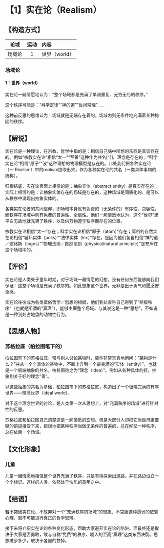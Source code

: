# 【1】实在论（Realism）

## 【构造方式】

|  论域  | 运动 | 内容          |
| :----: | :--: | :------------ |
| 场域论 |  1   | 世界（world） |

### 场域论

#### 1：世界（world）

实在论一厢情愿地认为：“整个场域都是充满了单调重复、无穷无尽的秩序。”

这个秩序可能是：“科学定律”“神的道”“世间常理”……

这种前反思的思维认为：场域就是无端存在着的，场域内则无条件地充满着某种稳固的秩序。

## 【解说】

实在论是一种理论，在宗教、哲学中指的是：相信自己脑中所想的东西是真实存在的。例如“宗教实在论”相信“太一”“至善”这种作为共名[^1]、理念是存在的；“科学实在论”相信“原子”“波”这种理想的物理模型是存在的。此处我们把各种实在论（～ Realism）中的*realism*提取出来，作为各种实在论的共名（一类具体事物的统称）。

归根结底，实在论表面上相信的是：抽象实体（abstract entity）是真实存在的；实际上相信的是：让抽象实体存在的场域是存在的，这种场域是同质化的、是可以从秩序中涌现出抽象实体的。

各类实在论者的共同信仰，即场域本身就有免费的（无条件的）有序性、包容性，而秩序在场域中则有免费的普遍性、全局性。他们一厢情愿地认为，这个“世界”里平白无故地就充满了秩序，以及供万物遵守秩序而存在的位置。

宗教实在论相信“太一”存在；科学实在论相信“原子（atom）”存在；庸俗的自然实在论相信“城邦实体（polis）”“法律实体（lex）”存在。是因为他们各自相信“神的道／逻格斯（logos）”“物理法则／自然法则（physical/natural principle）”是充斥在这个场域中的。

## 【评价】

实在论是人类处于童年时期，对于场域一厢情愿的幻想。没有任何东西能够向我们保证：这整个场域是充满了秩序的。如此想象这个世界，无非是出于勇气和匮乏安全感。

实在论往往成为各类庸俗哲学／思想的根据，他们到处宣称自己得到了“终极秩序”（也就是所谓的“真理”），能够主宰整个场域。与其说这是一种“思想”，不如说是一种到处占地盘的动物性行为。

## 【思想人物】

### 苏格拉底（柏拉图笔下的）

柏拉图笔下的苏格拉底，常与别人讨论某物时，装作非常天真地询问：“某物是什么？”并从一个个具体的某物中，不断上升到一个最完满的“实体（entity）”，也就是一个极端抽象的共名，柏拉图称之为“理念（idea）”。例如从各种具体的好，抽象到关于好的理念“善”。

以这些抽象的共名为基础，柏拉图笔下的苏格拉底，构造出了一个极端完满的有序世界——理念世界（ideal world）。

对于这个理念世界的讨论，是人类第一次从思想上，对“充满秩序的场域”进行针对性的反思。

苏格拉底和柏拉图自己清楚这是一厢情愿的玄想。但是大部分人却把它当做毋庸置疑的前提接受下来，错误地把某种秩序当做无条件的普遍的，总在仰仗一种秩序，总在依赖一个场域。

## 【文化形象】

### 儿童

儿童一厢情愿地相信整个世界充满了秩序，只是有待探索出道路，并在路边设立一个个标记。这样的人类，依然处于快乐的童年之中。

## 【结语】

若不突破实在论、不放弃对一个“充满秩序的场域”的想象、不克服这种孱弱的依赖心理，就不可能进行真正的哲学思辨。

接下来将介绍实在论的各种变化形态，帮助大家避开实在论的陷阱。但最终还是取决于大家是否勇敢，敢与自称“免费”的秩序、唬人的至高“真理”这类东西决裂。思想进步多少，取决于各自的抉择。
